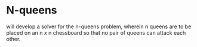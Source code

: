 # N-queens
 will develop a solver for the n-queens problem, wherein n queens are to be placed on an n x n chessboard so that no pair of queens can attack each other.
